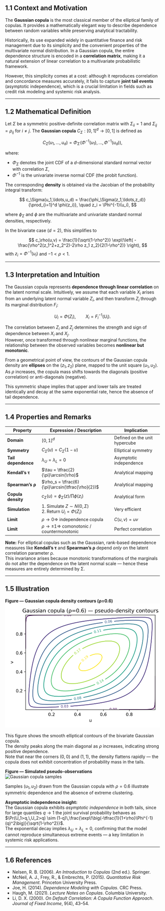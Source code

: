 ## 1.1 Context and Motivation
The **Gaussian copula** is the most classical member of the elliptical
family of copulas. It provides a mathematically elegant way to describe
dependence between random variables while preserving analytical
tractability.

Historically, its use expanded widely in quantitative finance and risk
management due to its simplicity and the convenient properties of the
multivariate normal distribution. In a Gaussian copula, the entire
dependence structure is encoded in a **correlation matrix**, making it a
natural extension of linear correlation to a multivariate probabilistic
framework.

However, this simplicity comes at a cost: although it reproduces
correlation and concordance measures accurately, it fails to capture
**joint tail events** (asymptotic independence), which is a crucial
limitation in fields such as credit risk modeling and systemic risk
analysis.

---

## 1.2 Mathematical Definition

Let $\Sigma$ be a symmetric positive-definite correlation matrix with
$\Sigma_{ii}=1$ and $\Sigma_{ij}=\rho_{ij}$ for $i\neq j$.
The **Gaussian copula** $C_\Sigma:[0,1]^d\rightarrow[0,1]$ is defined as

$$
C_\Sigma(u_1,\ldots,u_d)
 = \Phi_\Sigma\!\big(\Phi^{-1}(u_1),\ldots,\Phi^{-1}(u_d)\big),
$$

where:
- $\Phi_\Sigma$ denotes the joint CDF of a $d$-dimensional standard
  normal vector with correlation $\Sigma$,
- $\Phi^{-1}$ is the univariate inverse normal CDF (the probit
  function).

The corresponding **density** is obtained via the Jacobian of the
probability integral transform:

$$
c_\Sigma(u_1,\ldots,u_d)
  = \frac{\phi_\Sigma(z_1,\ldots,z_d)}
          {\prod_{i=1}^d \phi(z_i)}, \quad
  z_i = \Phi^{-1}(u_i),
$$

where $\phi_\Sigma$ and $\phi$ are the multivariate and univariate
standard normal densities, respectively.

In the bivariate case $(d=2)$, this simplifies to

$$
c_\rho(u,v)
 = \frac{1}{\sqrt{1-\rho^2}}
   \exp\!\left(
     -\frac{\rho^2(z_1^2+z_2^2)-2\rho z_1 z_2}{2(1-\rho^2)}
   \right),
$$
with $z_i = \Phi^{-1}(u_i)$ and $-1 < \rho < 1$.

---

## 1.3 Interpretation and Intuition

The Gaussian copula represents **dependence through linear correlation**
on the latent normal scale. Intuitively, we assume that each variable
$X_i$ arises from an underlying latent normal variable $Z_i$, and then
transform $Z_i$ through its marginal distribution $F_i$:

$$
U_i = \Phi(Z_i), \qquad X_i = F_i^{-1}(U_i).
$$

The correlation between $Z_i$ and $Z_j$ determines the strength and sign
of dependence between $X_i$ and $X_j$.  
However, once transformed through nonlinear marginal functions, the
relationship between the observed variables becomes **nonlinear but
monotonic**.

From a geometrical point of view, the contours of the Gaussian copula
density are **ellipses** on the $(z_1,z_2)$ plane, mapped to the unit
square $(u_1,u_2)$. As $\rho$ increases, the copula mass shifts towards
the diagonals (positive correlation) or anti-diagonals (negative).

This symmetric shape implies that upper and lower tails are treated
identically and decay at the same exponential rate, hence the absence of
tail dependence.

---

## 1.4 Properties and Remarks

| Property | Expression / Description | Implication |
|-----------|--------------------------|--------------|
| **Domain** | $[0,1]^d$ | Defined on the unit hypercube |
| **Symmetry** | $C_\Sigma(u)=C_\Sigma(1-u)$ | Elliptical symmetry |
| **Tail dependence** | $\lambda_U=\lambda_L=0$ | Asymptotic independence |
| **Kendall’s τ** | $\tau = \tfrac{2}{\pi}\arcsin(\rho)$ | Analytical mapping |
| **Spearman’s ρ** | $\rho_s = \tfrac{6}{\pi}\arcsin(\tfrac{\rho}{2})$ | Analytical mapping |
| **Copula density** | $c_\Sigma(u)=\phi_\Sigma(z)/\prod\phi(z_i)$ | Analytical form |
| **Simulation** | 1. Simulate $Z\sim N(0,\Sigma)$<br>2. Return $U_i=\Phi(Z_i)$ | Very efficient |
| **Limit** | $\rho\to0 \Rightarrow$ independence copula | $C(u,v)=uv$ |
| **Limit** | $\rho\to\pm1 \Rightarrow$ comonotonic / countermonotonic | Perfect correlation |

<!-- Added -->
**Note:** For elliptical copulas such as the Gaussian, rank-based dependence measures like **Kendall’s τ** and **Spearman’s ρ** depend *only* on the latent correlation parameter ρ.  
This invariance arises because monotonic transformations of the marginals do not alter the dependence on the latent normal scale — hence these measures are entirely determined by Σ.

---

## 1.5 Illustration

**Figure — Gaussian copula density contours (ρ=0.6)**  
![Gaussian copula contours](../assets/figures/02_families/gaussian_copula_contours.svg)

This figure shows the smooth elliptical contours of the bivariate
Gaussian copula.  
The density peaks along the main diagonal as $\rho$ increases,
indicating strong positive dependence.  
Note that near the corners $(0,0)$ and $(1,1)$, the density flattens
rapidly — the copula does not exhibit concentration of probability mass
in the tails.

**Figure — Simulated pseudo-observations**  
![Gaussian copula samples](../assets/figures/02_families/gaussian_copula_samples.svg)

Samples $(u_1,u_2)$ drawn from the Gaussian copula with $\rho=0.6$
illustrate symmetric dependence and the absence of extreme clustering.

<!-- Added -->
**Asymptotic independence insight:**  
The Gaussian copula exhibits *asymptotic independence* in both tails, since for large quantiles $q\to1$ the joint survival probability behaves as  
$\Pr(U_1>q,\,U_2>q) \sim (1-q)\,\frac{\exp\!\big(-\tfrac{1}{1+\rho}\Phi^{-1}(q)^2\big)}{\sqrt{1-\rho^2}}$.  
The exponential decay implies $\lambda_U=\lambda_L=0$, confirming that the model cannot reproduce simultaneous extreme events — a key limitation in systemic risk applications.
<!-- End Added -->

---

## 1.6 References

- Nelsen, R. B. (2006). *An Introduction to Copulas* (2nd ed.). Springer.  
- McNeil, A. J., Frey, R., & Embrechts, P. (2015).
  *Quantitative Risk Management*. Princeton University Press.  
- Joe, H. (2014). *Dependence Modeling with Copulas*. CRC Press.  
- Haugh, M. (2021). *Lecture Notes on Copulas*. Columbia University.  
- Li, D. X. (2000). *On Default Correlation: A Copula Function Approach*.
  *Journal of Fixed Income*, 9(4), 43–54.
